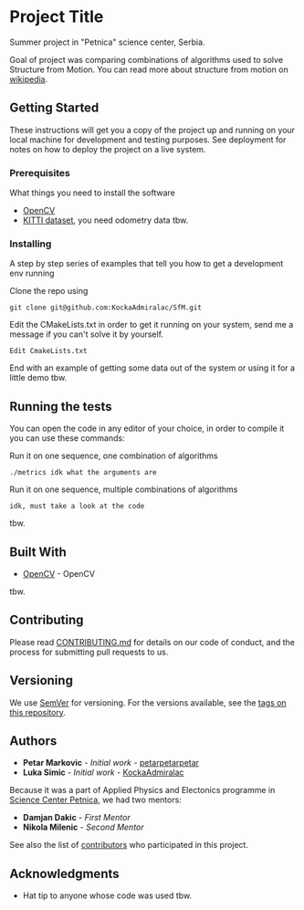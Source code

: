 # Project Title

Summer project in "Petnica" science center, Serbia. 

Goal of project was comparing combinations of algorithms used to solve Structure from Motion.
You can read more about structure from motion on [wikipedia](https://en.wikipedia.org/wiki/Structure_from_motion). 

## Getting Started

These instructions will get you a copy of the project up and running on your local machine for development and testing purposes. See deployment for notes on how to deploy the project on a live system.

### Prerequisites

What things you need to install the software

- [OpenCV](https://opencv.org/)
- [KITTI dataset](http://www.cvlibs.net/datasets/kitti/), you need odometry data
tbw.
### Installing

A step by step series of examples that tell you how to get a development env running

Clone the repo using

```
git clone git@github.com:KockaAdmiralac/SfM.git
```

Edit the CMakeLists.txt in order to get it running on your system, send me a message if you can't solve it by yourself.
```
Edit CmakeLists.txt
```


End with an example of getting some data out of the system or using it for a little demo
tbw.
## Running the tests


You can open the code in any editor of your choice, in order to compile it you can use these commands:

Run it on one sequence, one combination of algorithms
```
./metrics idk what the arguments are
```

Run it on one sequence, multiple combinations of algorithms
```
idk, must take a look at the code
```
tbw.
## Built With

* [OpenCV](https://opencv.org/) - OpenCV

tbw.

## Contributing

Please read [CONTRIBUTING.md](https://gist.github.com/PurpleBooth/b24679402957c63ec426) for details on our code of conduct, and the process for submitting pull requests to us.

## Versioning

We use [SemVer](http://semver.org/) for versioning. For the versions available, see the [tags on this repository](https://github.com/your/project/tags). 

## Authors

* **Petar Markovic** - *Initial work* - [petarpetarpetar](https://github.com/petarpetarpetar)
* **Luka Simic** - *Initial work* - [KockaAdmiralac](https://github.com/KockaAdmiralac)

Because it was a part of Applied Physics and Electonics programme in [Science Center Petnica](http://petnica.rs/), we had two mentors:

* **Damjan Dakic** - *First Mentor*
* **Nikola Milenic** - *Second Mentor*

See also the list of [contributors](https://github.com/your/project/contributors) who participated in this project.


## Acknowledgments

* Hat tip to anyone whose code was used
tbw.
